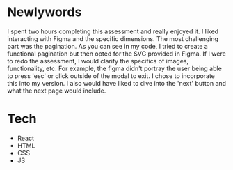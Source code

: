 # Newlywords

I spent two hours completing this assessment and really enjoyed it. I liked interacting with Figma and the specific dimensions. The most challenging part was the pagination. As you can see in my code, I tried to create a functional pagination but then opted for the SVG provided in Figma. If I were to redo the assessment, I would clarify the specifics of images, functionality, etc. For example, the figma didn't portray the user being able to press 'esc' or click outside of the modal to exit. I chose to incorporate this into my version. I also would have liked to dive into the 'next' button and what the next page would include. 

# Tech 
- React
- HTML
- CSS
- JS
